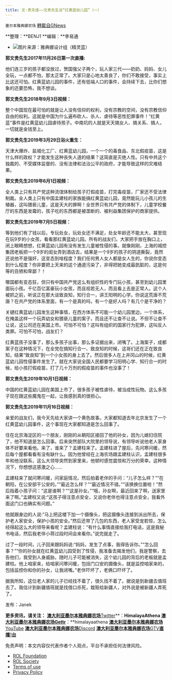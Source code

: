 ```yaml
---
title: 文·贵天成——文贵先生谈“红黄蓝幼儿园”（一）
---
```

`墨尔本雅典娜农场` [轉載自GNews](https://gnews.org/zh-hans/1636202/)

**整理：**BENJ1
**编辑：**李易通

- ![](https://assets.gnews.org/wp-content/uploads/2021/11/7f8ddd2c-f476-48ec-90b8-cce2df298150.jpeg)图片来源：雅典娜设计组（精灵蓝）


**郭文贵先生2017年11月26日第一次直播:**

他们连三岁的孩子都没放过，贺国强父子两个，玩人家三代——奶奶、妈妈、女儿全玩，一点都不怕，那太正常了。大家只是心地太善良了，你们不敢接受，事实上比这还可怕。红黄蓝幼儿园的事件，还有低端人口的事件，会持续下去，比你们想象的还要恐怖，我不想谈。

**郭文贵先生2018年9月3日视频：**

整个中国现在最可怕的就是让人没有信仰的权利，没有宗教的空间，没有宗教信仰自由的权利。这就是中国为什么遍布砍人、杀人、虐待等恶性犯罪事件！“红黄蓝”事件是红黄蓝幼儿园虐待孩子。中南坑的人就是天天搞女人、搞关系、搞人，一切就是金钱至上。

**郭文贵先生2019年3月29日浴火重生：**

天津大爆炸、盐城化工厂、红黄蓝幼儿园，一个一个的毒食品、东北假疫苗，这是什么样的政权？才能发生这种丧失人道的结果？这简直是灭绝人性。只有中共这个独裁的、不受媒体监督的、没有法律和法治公平的政府，才能导致这样的灾难结果。

**郭文贵先生2019年6月1日视频：**

全人类上只有共产党这种流氓体制给孩子打假疫苗，打完毒疫苗，厂家还不受法律制裁。全人类上只有中国孟建柱的家族能搞红黄蓝幼儿园，竟然能玩儿小孩儿的生殖器，这叫猥亵儿童，这是天大的罪啊！全世界只有共产党的体制下，儿童学校餐厅的东西是发霉的，孩子吃的东西都是被垄断的、被利益集团保护的商家提供。

**郭文贵先生2019年7月5日视频：**

等到他们有了钱以后，专玩处女，玩处女还不满足，处女年龄还不能太大，甚至现在玩9岁的小女孩，看看那红黄蓝幼儿园。所有的战友们，大家把手放在胸口上，闭上眼睛想想，红黄蓝幼儿园有没有发生儿童被性侵的事。就像刚刚，上海的城控集团老板把一个9岁的闺女弄到酒店去，结果是一个9岁的孩子的阴道撕裂，竟然还说他不是强奸，这变态到啥程度？我们任何男人女人都是女人生的，你说你变态到什么程度？你非要把上天来的这个通道污染了，非得把她变成最肮脏的，这是何等的丑陋和卑鄙？！

哪国都有变态狂，但只有中国共产党这么有组织性的专门玩小孩，甚至到幼儿园里面玩小孩。千亿百亿富豪玩小女孩，而且视若无人，而且看上去是正常人。这个人被抓之前，听说正在那大谈致良知，知行合一，讲王阳明的心学。你说这荒唐不荒唐？在共产党的体系里面，有一个是真的吗，有一个是好人吗？有几个是干净的？

关键红黄蓝幼儿园发生这种事情，在西方体系不可能一个幼儿园里边，一个体系，在掩盖这样一个玩弄幼女和猥亵儿童的案子，而且还不让查不让说。不但不让查不让说，这公司还在美国上市。可怕不可怕？这叫有组织的国家行为犯罪，这叫反人类罪。可怕不可怕，战友们？

红黄蓝孩子没事了，那么多孩子出事，那么多证据出来，闭嘴了。上海案子，成都案子在这种情况下，在全党在搞知行合一、致良知的时候，这哥们还在正在致良知，结果“致良知”到一个小女孩的身上去了。然后很多人在上井冈山的时候，红黄蓝幼儿园性侵事件发生了。就在大家说全国人民都要学习阳明心学、知行合一的时候，给小孩打假疫苗，打了几十万剂的假疫苗的事件也没事了！

**郭文贵先生2019年10月1日视频：**

中国的红黄蓝幼儿园在美国上市了，很多孩子被性虐待，被当成性玩物。这么多孩子现在跟这些魔鬼在一起，让我感到真的很担心。

**郭文贵先生2019年11月16日视频：**

亲爱的战友们，我今天先给大家讲一个黄色故事。大家都知道去年北京发生了一个红黄蓝幼儿园事件，这个事现在大家都知道是怎么回事了。

住在北京海淀区的一个朋友，刚刚的从朝阳区接回了他的孙女，因为儿媳妇住院了，他不知道是怎么回事。后来突然部队大院里的领导说，有领导听说他老人家身体不好要来看他。来了，谁来了？孟建柱来了。孟建柱进了屋后，先问寒问暖，然后每个屋都看看有没有缺什么。因为他曾经在上海农场跟孟建柱认识，孟建柱很多年和他没联系，这么大领导突然到家里来，他顿时感觉震惊和万分的荣幸。这种情况下，你想想这感激之心……

孟建柱来了就问寒问暖，问家庭情况，然后拍着老伴的手问：“儿子怎么样？”“在朝阳，在公安部干公安的。”“最近怎么样？”“最近情况不错。”“该换换位置啦！”然后指着小孩子问：“这是谁啊？”“这是孙女。”“哦，孙女啊，最近回来了啊，送家里来了啊。”孟建柱又说:“这孩子得注意点安全，又说你老伴也得注意点安全，我看外面这门口也确实有问题。”

他就跟身边的人说:“马上把这楼下加一个摄像头，把这摄像头连接到派出所去，保护老人家安全，保护小孩的安全。”然后还带了几包的东西，老人家受宠若惊，怎么经得起这么大的领导来看呢？孟建柱说：“有什么事情直接给我打电话，这是我秘书电话，然后我老伴小蒋过段时间会来看你。”说完就走了。

过了一段时间，儿子回来跟妈妈说:“妈妈，发生了点事，我得告诉你。”“怎么回事？”“你的孙女就在红黄蓝幼儿园受到了性侵，我准备去揭发他们，我是警察，去告他们，我受到人身威胁。随时儿子可能被消失，这个幼儿园的背后的老板就是孟建柱。他上咱家来，给咱家问寒问暖，包括门口安的摄像头，就是监控咱家来的，包括监控你和你的孙女，让我闭嘴。”老伴吓坏了，老俩口吓坏了。

据我所知，这位老人家的儿子已经找不着了，很久找不着了。据说是到新疆去值班去了。我估计到新疆值班就是找借口杀死，栽赃给新疆人，对外说是被新疆人弄死了。

发布：Janek

**更多资讯，请关注：**
[**澳大利亚墨尔本雅典娜农场**Twitter](https://twitter.com/HimalayaAthena1)**：**HimalayaAthena
[**澳大利亚墨尔本雅典娜农场**Gettr](https://www.gettr.com/user/himalayaathena)**：**himalayaathena
[**澳大利亚墨尔本雅典娜农场**YouTube](https://youtube.com/channel/UC-tz4lmA7mG3FzYbylgqjTQ)
[**澳大利亚墨尔本雅典娜农场**Discord](https://discord.gg/76QVRChsgU)
[**澳大利亚墨尔本雅典娜农场**GTV**直播**1**台**](https://www.gtv.org/user/5f72f8f60cd82c6bb6a248a6)

 

免责声明：本文内容仅代表作者个人观点，平台不承担任何法律风险。

- [ROL Foundation](https://rolfoundation.org/)
- [ROL Society](https://rolsociety.org/)
- [Terms of use](https://gnews.org/terms-of-use-3/)
- [Privacy Policy](https://gnews.org/privacy-policy/)
